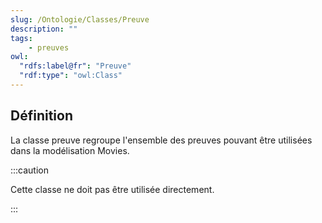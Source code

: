 ```yaml
---
slug: /Ontologie/Classes/Preuve
description: ""
tags:
    - preuves
owl:
  "rdfs:label@fr": "Preuve"
  "rdf:type": "owl:Class"
---
```


<OntologyTable frontMatter={frontMatter}/>

## Définition

La classe preuve regroupe l'ensemble des preuves pouvant être utilisées dans la modélisation Movies.

:::caution

Cette classe ne doit pas être utilisée directement.

:::
